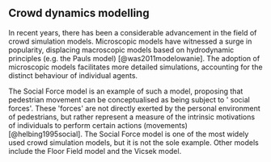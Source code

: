 ## Crowd dynamics modelling

In recent years, there has been a considerable advancement in the field of crowd
simulation models. Microscopic models have witnessed a surge in popularity,
displacing macroscopic models based on hydrodynamic principles (e.g. the Pauls
model) [@was2011modelowanie]. The adoption of microscopic models facilitates
more detailed simulations, accounting for the distinct behaviour of individual
agents.

The Social Force model is an example of such a model, proposing that pedestrian
movement can be conceptualised as being subject to ' social forces'. These
'forces' are not directly exerted by the personal environment of pedestrians,
but rather represent a measure of the intrinsic motivations of individuals to
perform certain actions (movements) [@helbing1995social]. The Social Force model
is one of the most widely used crowd simulation models, but it is not the sole
example. Other models include the Floor Field model and the Vicsek model.
